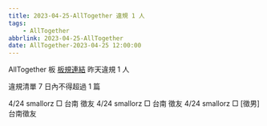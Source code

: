 ```yaml
---
title: 2023-04-25-AllTogether 違規 1 人
tags:
    - AllTogether
abbrlink: 2023-04-25-AllTogether
date: AllTogether-2023-04-25 12:00:00
---
```

AllTogether 板 [板規連結](https://www.ptt.cc/bbs/AllTogether/M.1643211430.A.5FB.html)
昨天違規 1 人
<!-- more -->

違規清單
7 日內不得超過 1 篇

4/24 smallorz □ 台南 徵友
4/24 smallorz □ 台南 徵友
4/24 smallorz □ [徵男] 台南徵友